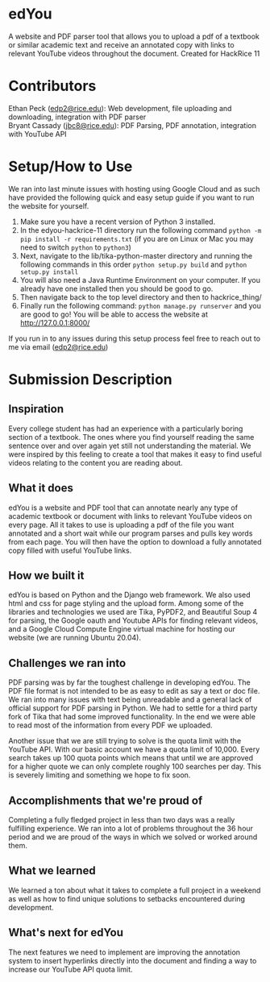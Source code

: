 # edYou
A website and PDF parser tool that allows you to upload a pdf of a textbook or similar academic text and receive an annotated copy with links to relevant YouTube videos throughout the document. Created for HackRice 11

# Contributors
Ethan Peck (edp2@rice.edu): Web development, file uploading and downloading, integration with PDF parser  
Bryant Cassady (jbc8@rice.edu): PDF Parsing, PDF annotation, integration with YouTube API

# Setup/How to Use
We ran into last minute issues with hosting using Google Cloud and as such have provided the following quick and easy setup guide if you want to run the website for yourself.

1. Make sure you have a recent version of Python 3 installed.
2. In the edyou-hackrice-11 directory run the following command `python -m pip install -r requirements.txt` (if you are on Linux or Mac you may need to switch `python` to `python3`)
3. Next, navigate to the lib/tika-python-master directory and running the following commands in this order `python setup.py build` and `python setup.py install`
4. You will also need a Java Runtime Environment on your computer. If you already have one installed then you should be good to go.
5. Then navigate back to the top level directory and then to hackrice_thing/
6. Finally run the following command: `python manage.py runserver` and you are good to go! You will be able to access the website at http://127.0.0.1:8000/

If you run in to any issues during this setup process feel free to reach out to me via email (edp2@rice.edu)

# Submission Description
## Inspiration
Every college student has had an experience with a particularly boring section of a textbook. The ones where you find yourself reading the same sentence over and over again yet still not understanding the material. We were inspired by this feeling to create a tool that makes it easy to find useful videos relating to the content you are reading about.

## What it does
edYou is a website and PDF tool that can annotate nearly any type of academic textbook or document with links to relevant YouTube videos on every page. All it takes to use is uploading a pdf of the file you want annotated and a short wait while our program parses and pulls key words from each page. You will then have the option to download a fully annotated copy filled with useful YouTube links.

## How we built it
edYou is based on Python and the Django web framework. We also used html and css for page styling and the upload form. Among some of the libraries and technologies we used are Tika, PyPDF2, and Beautiful Soup 4 for parsing, the Google oauth and Youtube APIs for finding relevant videos, and a Google Cloud Compute Engine virtual machine for hosting our website (we are running Ubuntu 20.04).

## Challenges we ran into
PDF parsing was by far the toughest challenge in developing edYou. The PDF file format is not intended to be as easy to edit as say a text or doc file. We ran into many issues with text being unreadable and a general lack of official support for PDF parsing in Python. We had to settle for a third party fork of Tika that had some improved functionality. In the end we were able to read most of the information from every PDF we uploaded.

Another issue that we are still trying to solve is the quota limit with the YouTube API. With our basic account we have a quota limit of 10,000. Every search takes up 100 quota points which means that until we are approved for a higher quote we can only complete roughly 100 searches per day. This is severely limiting and something we hope to fix soon.

## Accomplishments that we're proud of
Completing a fully fledged project in less than two days was a really fulfilling experience. We ran into a lot of problems throughout the 36 hour period and we are proud of the ways in which we solved or worked around them.

## What we learned
We learned a ton about what it takes to complete a full project in a weekend as well as how to find unique solutions to setbacks encountered during development.

## What's next for edYou
The next features we need to implement are improving the annotation system to insert hyperlinks directly into the document and finding a way to increase our YouTube API quota limit.
